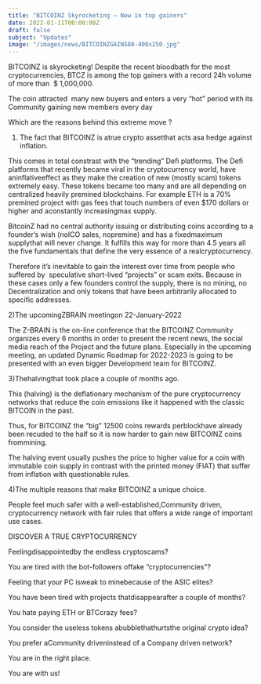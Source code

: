 ```yaml
---
title: "BITCOINZ Skyrocketing – Now in top gainers"
date: 2022-01-11T00:00:00Z
draft: false
subject: "Updates"
image: "/images/news/BITCOINZGAINS88-400x250.jpg"
---
```


BITCOINZ is skyrocketing! Despite the recent bloodbath for the most cryptocurrencies, BTCZ is among the top gainers with a record 24h volume of more than  $ 1,000,000.

The coin attracted  many new buyers and enters a very “hot” period with its Community gaining new members every day

Which are the reasons behind this extreme move ?

1) The fact that BITCOINZ is atrue crypto assetthat acts asa hedge against inflation.

This comes in total constrast with the “trending” Defi platforms. The Defi platforms that recently became viral in the cryptocurrency world, have aninflativeeffect as they make the creation of new (mostly scam) tokens extremely easy. These tokens became too many and are all depending on centralized heavily premined blockchains. For example ETH is a 70% premined project with gas fees that touch numbers of even $170 dollars or higher and aconstantly increasingmax supply.

BitcoinZ had no central authority issuing or distributing coins according to a founder’s wish (noICO sales, nopremine) and has a fixedmaximum supplythat will never change. It fulfills this way for more than 4.5 years all the five fundamentals that define the very essence of a realcryptocurrency.

Therefore it’s inevitable to gain the interest over time from people who suffered by  speculative short-lived “projects” or scam exits. Because in these cases only a few founders control the supply, there is no mining, no Decentralization and only tokens that have been arbitrarily allocated to specific addresses.

2)The upcomingZBRAIN meetingon 22-January-2022

The Z-BRAIN is the on-line conference that the BITCOINZ Community organizes every 6 months in order to present the recent news, the social media reach of the Project and the future plans. Especially in the upcoming meeting, an updated Dynamic Roadmap for 2022-2023 is going to be presented with an even bigger Development team for BITCOINZ.

3)Thehalvingthat took place a couple of months ago.

This (halving) is the deflationary mechanism of the pure cryptocurrency networks that reduce the coin emissions like it happened with the classic BITCOIN in the past.

Thus, for BITCOINZ the “big” 12500 coins rewards perblockhave already been recuded to the half so it is now harder to gain new BITCOINZ coins frommining.

The halving event usually pushes the price to higher value for a coin with immutable coin supply in contrast with the printed money (FIAT) that suffer from inflation with questionable rules.

4)The multiple reasons that make BITCOINZ a unique choice.

People feel much safer with a well-established,Community driven, cryptocurrency network with fair rules that offers a wide range of important use cases.

DISCOVER A TRUE CRYPTOCURRENCY

Feelingdisappointedby the endless cryptoscams?

You are tired with the bot-followers offake “cryptocurrencies”?

Feeling that your PC isweak to minebecause of the ASIC elites?

You have been tired with projects thatdisappearafter a couple of months?

You hate paying ETH or BTCcrazy fees?

You consider the useless tokens abubblethathurtsthe original crypto idea?

You prefer aCommunity driveninstead of a Company driven network?

You are in the right place.

You are with us!
